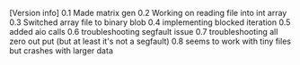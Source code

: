 [Version info]
0.1 Made matrix gen
0.2 Working on reading file into int array
0.3 Switched array file to binary blob
0.4 implementing blocked iteration
0.5 added aio calls
0.6 troubleshooting segfault issue
0.7 troubleshooting all zero out put (but at least it's not a segfault)
0.8 seems to work with tiny files but crashes with larger data
